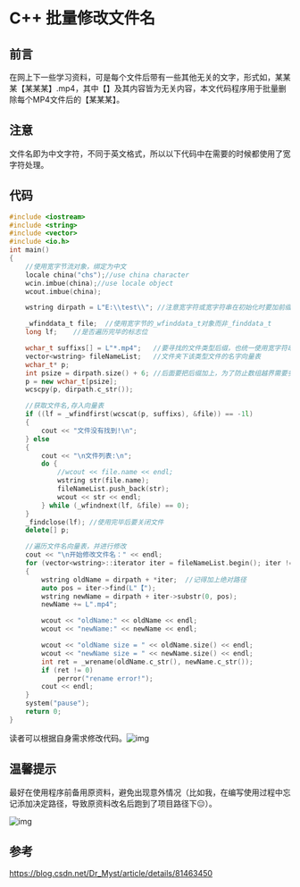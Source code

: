 # C++ 批量修改文件名

## 前言

在网上下一些学习资料，可是每个文件后带有一些其他无关的文字，形式如，某某某【某某某】.mp4，其中【】及其内容皆为无关内容，本文代码程序用于批量删除每个MP4文件后的【某某某】。

## 注意

文件名即为中文字符，不同于英文格式，所以以下代码中在需要的时候都使用了宽字符处理。

## 代码

```cpp
#include <iostream>
#include <string>
#include <vector>
#include <io.h>
int main()
{
	//使用宽字节流对象，绑定为中文
	locale china("chs");//use china character
	wcin.imbue(china);//use locale object
	wcout.imbue(china);

	wstring dirpath = L"E:\\test\\"; //注意宽字符或宽字符串在初始化时要加前缀L

	_wfinddata_t file;	//使用宽字节的_wfinddata_t对象而非_finddata_t
	long lf;	//是否遍历完毕的标志位

	wchar_t suffixs[] = L"*.mp4";   //要寻找的文件类型后缀，也统一使用宽字符串
	vector<wstring> fileNameList;   //文件夹下该类型文件的名字向量表
	wchar_t* p;
	int psize = dirpath.size() + 6;	//后面要把后缀加上，为了防止数组越界需要多开一点空间，6个正好
	p = new wchar_t[psize];
	wcscpy(p, dirpath.c_str());

	//获取文件名,存入向量表
	if ((lf = _wfindfirst(wcscat(p, suffixs), &file)) == -1l)
	{
		cout << "文件没有找到!\n";
	} else
	{
		cout << "\n文件列表:\n";
		do {
			//wcout << file.name << endl;
			wstring str(file.name);
			fileNameList.push_back(str);
			wcout << str << endl;
		} while (_wfindnext(lf, &file) == 0);
	}
	_findclose(lf);	//使用完毕后要关闭文件
	delete[] p;

	//遍历文件名向量表，并进行修改
	cout << "\n开始修改文件名：" << endl;
	for (vector<wstring>::iterator iter = fileNameList.begin(); iter != fileNameList.end(); ++iter)
	{
		wstring oldName = dirpath + *iter;	//记得加上绝对路径
		auto pos = iter->find(L"【");
		wstring newName = dirpath + iter->substr(0, pos);
		newName += L".mp4";

		wcout << "oldName:" << oldName << endl;
		wcout << "newName:" << newName << endl;

		wcout << "oldName size = " << oldName.size() << endl;
		wcout << "newName size = " << newName.size() << endl;
		int ret = _wrename(oldName.c_str(), newName.c_str());
		if (ret != 0)
			perror("rename error!");
		cout << endl;
	}
	system("pause");
	return 0;
}
```

读者可以根据自身需求修改代码。![img](https://dl4.weshineapp.com/gif/20220111/70e55b8d5163833dceb9ec9267092762.gif?f=micro_)

## 温馨提示

最好在使用程序前备用原资料，避免出现意外情况（比如我，在编写使用过程中忘记添加决定路径，导致原资料改名后跑到了项目路径下😑）。

![img](https://dl4.weshineapp.com/gif/20170814/b8184b3cc27a999410872f543388cdf6.gif?f=micro_)

## 参考

https://blog.csdn.net/Dr_Myst/article/details/81463450